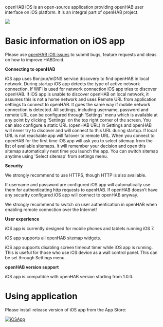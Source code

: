 openHAB iOS is an open-source application providing openHAB user interface on iOS platform. It is an integral part of openHAB project.

<img src="http://www.openhab.org/images/ui/ios-screens.png">

# Basic information on iOS app

Please use [openHAB iOS issues](https://github.com/openhab/openhab.ios/issues) to submit bugs, feature requests and ideas on how to improve HABDroid.

**Connecting to openHAB**

iOS app uses Bonjour/mDNS service discovery to find openHAB in local network. During startup iOS app detects the type of active network connection. If WiFi is used for network connection iOS app tries to discover openHAB.
If iOS app is unable to discover openHAB on local network, it assumes this is not a home network and uses Remote URL from application settings to connect to openHAB. It goes the same way if mobile network connection is detected. All settings, including username, password and remote URL can be configured through 'Settings' menu which is available at any point by clicking 'Settings' on the top right corner of the screen. You can also configure a static URL (openHAB URL) in Settings and openHAB will never try to discover and will connect to this URL during startup. If local URL is not reachable app will failover to remote URL.
When you connect to openHAB for the first time iOS app will ask you to select sitemap from the list of available sitemaps. It will remember your decision and open this sitemap automatically next time you launch the app. You can switch sitemap anytime using 'Select sitemap' from settings menu.

**Security**

We strongly recommend to use HTTPS, though HTTP is also available.

If username and password are configured iOS app will automatically use them for authenticating http requests to openHAB. If openHAB doesn't have any security configured iOS app will connect to openHAB anyway.

We strongly recommend to switch on user authentication in openHAB when enabling remote connection over the Internet!

**User experience**

iOS app is currently designed for mobile phones and tablets running iOS 7.

iOS app supports all openHAB sitemap widgets.

iOS app supports disabling screen timeout timer while iOS app is running. This is useful for those who use iOS device as a wall control panel. This can be set through Settings menu.

**openHAB version support**

iOS app is compatible with openHAB version starting from 1.0.0.

# Using application

Please install release version of iOS app from the App Store:

[![iOSApp](http://raw.github.com/wiki/openhab/openhab/images/app-store-badges.png)](http://itunes.apple.com/us/app/openhab/id492054521?mt=8)
